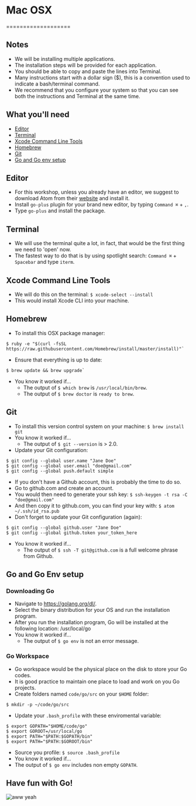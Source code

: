 # Mac OSX #
===================

## Notes

* We will be installing multiple applications.
* The installation steps will be provided for each application.
* You should be able to copy and paste the lines into Terminal.
* Many instructions start with a dollar sign ($), this is a convention used to indicate a bash/terminal command.
* We recommend that you configure your system so that you can see both the instructions and Terminal at the same time.

## What you'll need

* [Editor](##editor)
* [Terminal](##terminal)
* [Xcode Command Line Tools](##xcode-command-line-tools)
* [Homebrew](##homebrew)
* [Git](##git)
* [Go and Go env setup](##go-and-go-env-setup)

## Editor

* For this workshop, unless you already have an editor, we suggest to download Atom from their [website](http://atom.io) and install it.
* Install `go-plus` plugin for your brand new editor, by typing `Command ⌘` + `,`.
* Type `go-plus` and install the package.

## Terminal

* We will use the terminal quite a lot, in fact, that would be the first thing we need to 'open' now.
* The fastest way to do that is by using spotlight search: `Command ⌘` + `Spacebar` and type `iterm`.

## Xcode Command Line Tools

* We will do this on the terminal: `$ xcode-select --install`
* This would install Xcode CLI into your machine.

## Homebrew

* To install this OSX package manager:

```
$ ruby -e "$(curl -fsSL https://raw.githubusercontent.com/Homebrew/install/master/install)"`
```

* Ensure that everything is up to date:

```
$ brew update && brew upgrade`
```

* You know it worked if...
   * The output of `$ which brew` is `/usr/local/bin/brew`.
   * The output of `$ brew doctor` is `ready to brew`.

## Git

* To install this version control system on your machine: `$ brew install git`
* You know it worked if...
   * The output of `$ git --version` is > 2.0.
* Update your Git configuration:

```
$ git config --global user.name "Jane Doe"
$ git config --global user.email "doe@gmail.com"
$ git config --global push.default simple
```

* If you don't have a Github account, this is probably the time to do so.
* Go to github.com and create an account.
* You would then need to generate your ssh key: `$ ssh-keygen -t rsa -C "doe@gmail.com"`
* And then copy it to github.com, you can find your key with: `$ atom ~/.ssh/id_rsa.pub`
* Don't forget to update your Git configuration (again):

```
$ git config --global github.user "Jane Doe"
$ git config --global github.token your_token_here
```

* You know it worked if...
   * The output of `$ ssh -T git@github.com` is a full welcome phrase from Github.

## Go and Go Env setup

### Downloading Go

* Navigate to https://golang.org/dl/.
* Select the binary distribution for your OS and run the installation program.
* After you run the installation program, Go will be installed at the following location: /usr/local/go
* You know it worked if...
   * The output of `$ go env` is not an error message.

### Go Workspace

* Go workspace would be the physical place on the disk to store your Go codes.
* It is good practice to maintain one place to load and work on you Go projects.
* Create folders named `code/go/src` on your `$HOME` folder:
```
$ mkdir -p ~/code/go/src
```
* Update your `.bash_profile` with these enviromental variable:

```
$ export GOPATH="$HOME/code/go"
$ export GOROOT=/usr/local/go
$ export PATH="$PATH:$GOPATH/bin"
$ export PATH="$PATH:$GOROOT/bin"
```

* Source you profile: `$ source .bash_profile`
* You know it worked if...
* The output of `$ go env` includes non empty `GOPATH`.

## Have fun with Go!

![aww yeah](http://i.imgur.com/AmFax.gif)
